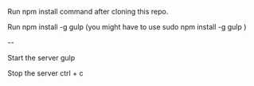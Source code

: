 Run npm install command after cloning this repo.

Run npm install -g gulp (you might have to use sudo npm install -g gulp )

--

Start the server gulp

Stop the server ctrl + c

